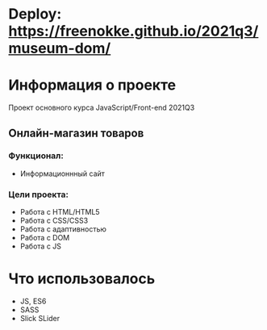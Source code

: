 # Deploy: **https://freenokke.github.io/2021q3/museum-dom/**

# Информация о проекте
Проект основного курса JavaScript/Front-end 2021Q3

## Онлайн-магазин товаров
### Функционал:
* Информационнный сайт
### Цели проекта: 
* Работа с HTML/HTML5
* Работа с CSS/CSS3
* Работа с адаптивностью
* Работа с DOM
* Работа с JS

# Что использовалось
* JS, ES6
* SASS
* Slick SLider
